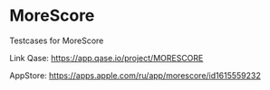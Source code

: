 # MoreScore
Testcases for MoreScore 

Link Qase: https://app.qase.io/project/MORESCORE

AppStore: https://apps.apple.com/ru/app/morescore/id1615559232
